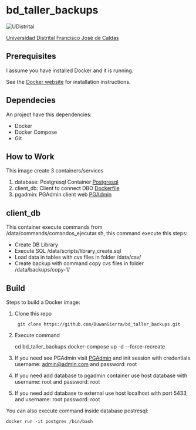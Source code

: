 # bd_taller_backups
![UDistrital](https://www.udistrital.edu.co/themes/custom/versh/logo.png)

[Universidad Distrital Francisco José de Caldas](https://www.udistrital.edu.co/inicio)

Prerequisites
-----

I assume you have installed Docker and it is running.

See the [Docker website](http://www.docker.io/gettingstarted/#h_installation) for installation instructions.

Dependecies
-----
An project have this dependencies:

 * Docker
 * Docker Compose
 * Git

How to Work
-----

This image create 3 containers/services
1. database: Postgresql Container [Postgresql](https://www.postgresql.org/)
2. client_db: Client to connect DBO [Dockerfile](./psql_client/Dockerfile)
3. pgadmin: PGAdmin client web [PGAdmin](https://www.pgadmin.org/) 

client_db
-----
This container execute commands from /data/commands/comandos_ejecutar.sh, this command execute this steps:

* Create DB Library
* Execute SQL /data/scripts/library_create.sql
* Load data in tables with cvs files in folder /data/csv/
* Create backup with command copy cvs files in folder /data/backups/copy-1/

Build
-----

Steps to build a Docker image:

1. Clone this repo

        git clone https://github.com/DuwanSierra/bd_taller_backups.git

2. Execute command

    cd bd_taller_backups
    docker-compose up -d --force-recreate

3. If you need see PGAdmin visit [PGAdmin](http://localhost:5050/browser/) and init session with credentials username: admin@admin.com and password: root

4. If you need add database to pgadmin container use host database with username: root and password: root

5. If you need add database to external use host localhost with port 5433, and username: root password: root


You can also execute command inside database postresql:

    docker run -it postgres /bin/bash